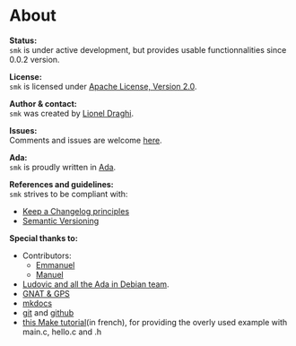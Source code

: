 About
=====

**Status:**  
`smk` is under active development, but provides usable functionnalities since 0.0.2 version.

**License:**  
`smk` is licensed under [Apache License, Version 2.0](LICENSE-2.0.md).

**Author & contact:**  
`smk` was created by [Lionel Draghi](mailto:lionel.draghi@free.fr).

**Issues:**  
Comments and issues are welcome [here](https://github.com/LionelDraghi/smk/issues/new).

**Ada:**  
`smk` is proudly written in [Ada](http://getadanow.com/).

**References and guidelines:**  
`smk` strives to be compliant with:  

- [Keep a Changelog principles](http://keepachangelog.com/en/1.0.0/)
- [Semantic Versioning](http://semver.org/spec/v2.0.0.html)

**Special thanks to:**  

- Contributors:
  - [Emmanuel](https://github.com/briot)  
  - [Manuel](https://github.com/mgrojo)
- [Ludovic and all the Ada in Debian team](https://people.debian.org/~lbrenta/debian-ada-policy.html#Introduction). 
- [GNAT & GPS](http://libre.adacore.com/tools/gps/)
- [mkdocs](http://www.mkdocs.org/)
- [git](https://git-scm.com/) and [github](https://github.com/)
- [this Make tutorial](https://gl.developpez.com/tutoriel/outil/makefile/)(in french), for providing the overly used example with main.c, hello.c and .h
